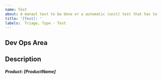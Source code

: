 ```yaml
---
name: Test
about: A manaul test to be done or a automatic (unit) test that has to be made
title: '[Test]: '
labels:  Triage, Type - Test
---
```


## Dev Ops Area
<!--- This area is for Dev Ops to add tasks --->

<!---  
############### - FORM USAGE - #####################
To fill out this form properly.

  1. Fill out the information below by replacing as following

    i. [ XXX ] replace with a single line of text
    ii. { XXX } replace with multiline text

-- Suggestions can sometimes found in comments below input. Use them!

Notes:
    - If you pick something that doesn't fit the format the auto labeling will not happen
    - It can take a short while after submission for it to happen
    - It is case-insensitive
    - Updating the description will update the labels as well
--->
## Description
##### Product: [ProductName]

<!-- Product Names: POMA | POH | POM | Gateway | Shop | Prodrisk | Spotbid -->
